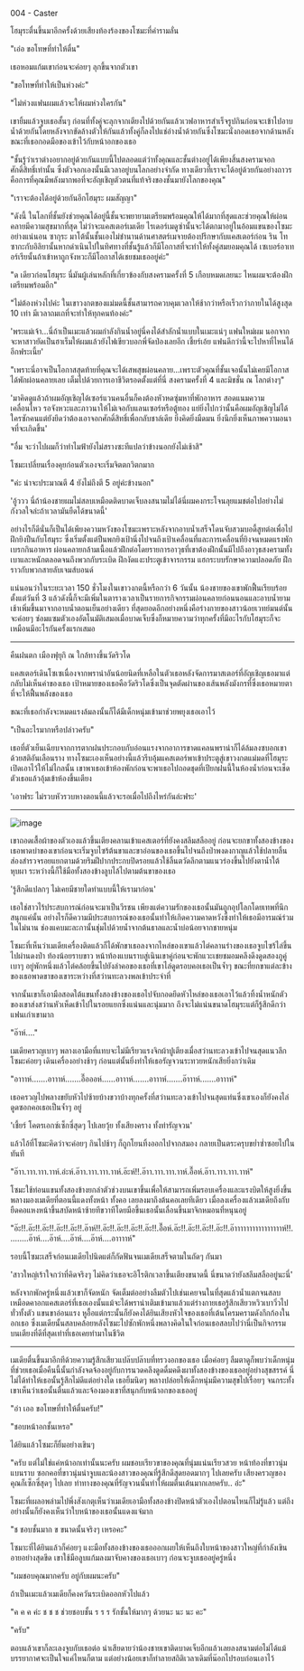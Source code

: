 004 - Caster

โฮมุระตื่นขึ้นมาอีกครั้งด้วยเสียงท้องร้องของโซมะที่คำรามลั่น

"เอ่อ ขอโทษที่ทำให้ตื่น"

เธอหอมแก้มเขาก่อนจะค่อยๆ ลุกขึ้นจากตัวเขา

"ขอโทษที่ทำให้เป็นห่วงค่ะ"

"ไม่ห่วงแฟนผมแล้วจะให้ผมห่วงใครกัน"

เขายิ้มแล้วจูบเธอสั้นๆ ก่อนที่ทั้งคู่จะลุกจากเตียงไปด้วยกันแล้วเวฟอาหารสำเร็จรูปกินก่อนจะเข้าไปอาบน้ำด้วยกันโดยหลังจากขัดล้างตัวให้กันแล้วทั้งคู่ก็ลงไปแช่อ่างน้ำด้วยกันซึ่งโซมะนั่งกอดเธอจากด้านหลัง ขณะที่เธอกอดมือของเข้าไว้กับหน้าอกของเธอ

"ชั้นรู้ว่าเราต่างอยากอยู่ด้วยกันแบบนี้ไปตลอดแต่ว่าทั้งคุณและชั้นต่างอยู่ได้เพียงสิ้นสงครามจอกศักดิ์สิทธิ์เท่านั้น ซึ่งตัวจอกเองนั้นมีเวลาอยู่บนโลกอย่างจำกัด ทางเดียวที่เราจะได้อยู่ด้วยกันอย่างถาวรคือการที่คุณมีพลังมากพอที่จะอัญเชิญตัวตนที่แท้จริงของชั้นมายังโลกของคุณ"

"เราจะต้องได้อยู่ด้วยกันอีกโฮมุระ ผมสัญญา"

"ดังนี้ ในโลกที่ชั้นยังช่วยคุณได้อยู่นี้ชั้นจะพยายามเตรียมพร้อมคุณให้ได้มากที่สุดและช่วยคุณให้ผ่อนคลายมีความสุขมากที่สุด ไม่ว่าจะแคสเตอร์เมเดีย ไรเดอร์เมดูซ่านั้นจะได้ตกมาอยู่ในอ้อมแขนของโซมะอย่างแน่นอน ซากุระ มาโต้นั้นชั้นเองไม่ชำนานด้านศาสตร์เมจายต้องปรึกษากับแคสเตอร์ก่อน ริน โทซากะกับอิลิยานั้นหากดำเนินไปในทิศทางที่ชั้นรู้แล้วก็มีโอกาสที่จะทำให้ทั้งคู่สมยอมคุณได้ เซเบอร์อาเทอร์เรียนั้นถ้าเข้าหาถูกจังหวะก็มีโอกาสได้เชยชมเธออยู่ค่ะ"

"ด เดียวก่อนโฮมุระ นี่มันผู้เล่นหลักที่เกี่ยวข้องกับสงครามครั้งที่ 5 เกือบหมดเลยนะ ไหนผมจะต้องฝึกเตรียมพร้อมอีก"

"ไม่ต้องห่วงไปค่ะ ในเขาวงกตของแม่มดนี้ชั้นสามารถควบคุมเวลาให้ช้ากว่าหรือเร็วกว่าภายในได้สูงสุด 10 เท่า มีเวลาถมเถที่จะทำให้ทุกคนท้องค่ะ"

'พระแม่เจ้า...นี่ถ้าเป็นเมะแล้วผมกำลังกินน้ำอยู่นี่คงได้สำลักน้ำแบบในเมะแน่ๆ แฟนใหม่ผม นอกจากจะหาสาวยัดเป็นฮาเร็มให้ผมแล้วยังไฟเขียวบอกพี่จัดป่องเลยอีก เชี้ยร์เอ้ย แฟนดีกว่านี้จะไปหาที่ไหนได้อีกฟระเนี้ย'

"เพราะนี่อาจเป็นโอกาสสุดท้ายที่คุณจะได้เสพสุขผ่อนคลาย...เพราะตัวคุณที่ชั้นเจอนั้นไม่เคยมีโอกาสได้พักผ่อนคลายเลย เต็มไปด้วยการเอาชีวิตรอดตั้งแต่ที่นี่ สงครามครั้งที่ 4 และมิชชั่น ณ โลกต่างๆ"

'มาคิดดูแล้วถ้าผมอัญเชิญได้เซอร์แวนคนอื่นก็คงต้องหัวหดซุ่มหาที่พักอาหาร สอดแนมความเคลื่อนไหว รอจังหวะและภาวนาให้ไม่เจอกับแลนเซอร์หรือตู้ทอง แย่ยิ่งไปกว่านั้นคือผมอัญเชิญไม่ได้ใครซักคนแต่ยังยึดว่าต้องเอาจอกศักดิ์สิทธิ์เพื่อกลับชาล์เดีย ยิ่งคิดยิ่งมืดมน ยิ่งนึกยิ่งเห็นภาพความอนาจที่จะเกิดขึ้น'

"อื่ม จะว่าไปผมก็ว่าทำไมฟ้ายังไม่สรางซะทีแปลว่าข้างนอกยังไม่เช้าสิ"

โซมะเปลี่ยนเรื่องคุยก่อนตัวเองจะเริ่มจิตตกวิตกมาก

"ค่ะ น่าจะประมาณตี 4 ยังไม่ถึงตี 5 อยู่ค่ะข้างนอก"

'อู้ววว นี่ถ้าน้องชายผมไม่สลบเหมือดติดบาดเจ็บลงสนามไม่ได้นี่ผมคงกระโจนลุยแมชต่อไปอย่างไม่กังวลใจล่ะถ้าเวลามันยืดได้ขนาดนี้'

อย่างไรก็ดีนั่นก็เป็นได้เพียงความหวังของโซมะเพราะหลังจากอาบน้ำเสร็จโดนจับสวมบอดี้สูทต่อเพื่อไปฝึกยิงปืนกับโฮมุระ ซึ่งเริ่มตั้งแต่ปืนพกยิงเป้านิ่งไปจนถึงเป้าเคลื่อนที่และการเคลื่อนที่ยิงจนหมดแรงพักเบรกกินอาหาร ผ่อนคลายกล้ามเนื้อแล้วฝึกต่อโดยรายการอาวุธที่เขาต้องฝึกนั้นมีไปถึงอาวุธสงครามทั้งเบาและหนักตลอดจนถึงพวกกับระเบิด ฝึกงัดแงะประตูเข้าจารกรรม แฮกระบบรักษาความปลอดภัย ฝึกราวกับพวกสายลับเจมส์บอนด์

แน่นอนว่าในระยะเวลา 150 ชั่วโมงในเขาวงกตนี้หรือกว่า 6 วันนั้น น้องชายของเขาพักฟื้นเรียบร้อยตั้งแต่วันที่ 3 แล้วดังนี้ก็จะมีเพิ่มในตารางเวลาเป็นรายการกิจกรรมผ่อนคลายก่อนนอนและอาบน้ำยามเช้าเพิ่มขึ้นมาจากอาบน้ำตอนเย็นอย่างเดียว ที่สุดยอดอีกอย่างหนึ่งคือร่างกายของสาวน้อยเวทย์มนต์นั้นจะค่อยๆ ซ่อมแซมตัวเองอัตโนมัติเสมอเมื่อบาดเจ็บซึ่งก็หมายความว่าทุกครั้งที่มีอะไรกับโฮมุระก็จะเหมือนมีอะไรกันครั้งแรกเสมอ

---

คืนฝนตก เมืองฟุยุกิ ณ ใกล้ทางขึ้นวัดริวโด

แคสเตอร์เดินโซเซเนื่องจากพราน่าอันน้อยนิดที่เหลือในตัวเธอหลังจัดการมาสเตอร์ที่อัญเชิญเธอมาแต่กลับไม่เห็นค่าของเธอ เป้าหมายของเธอคือวัดริวโดซึ่งเป็นจุดตัดผ่านของเส้นพลังมังกรที่ซึ่งเธอหมายตาที่จะให้ฟื้นพลังของเธอ

ขณะที่เธอกำลังจะหมดแรงล้มลงนั้นก็ได้มีเด็กหนุ่มเข้ามาช่วยพยุงเธอเอาไว้

"เป็นอะไรมากหรือปล่าวครับ"

เธอที่ตัวเย็นเฉียบจากการตากฝนประกอบกับอ่อนแรงจากอาการขาดแคลนพราน่าก็ได้ล้มลงซบอกเขาด้วยสติอันเลือนราง ทางโซมะเองเห็นอย่างนี้แล้วรีบอุ้มแคสเตอร์พาเข้าประตูสู่เขาวงกตแม่มดที่โฮมุระเปิดเอาไว้ให้ไม่ไกลนั้น เขาพาเธอเข้าห้องพักก่อนจะพาเธอไปถอดชุดที่เปียกฝนนี้ในห้องน้ำก่อนจะเช็ดตัวเธอแล้วอุ้มเข้าห้องขึ้นเตียง

'เอาฟระ ไม่รวบหัวรวบหางตอนนี้แล้วจะรอเมื่อไปถึงไหร่กันล่ะฟระ'

---

![image](https://user-images.githubusercontent.com/52528544/162637283-08a99f16-5c4b-4fe5-82f2-9514ed29666a.png)

เขาถอดเสื้อผ้าของตัวเองแล้วขึ้นเตียงคลานเข้าแคสเตอร์ที่ยังคงสลึมสลืออยู่ ก่อนจะยกขาทั้งสองข้างของเธอพาดบ่าของเขาก่อนจะเริ่มจูบไซร้ต้นขาและขาอ่อนของเธอขึ้นไปจนถึงป่าพงดงกาญแล้วใช้ปลายลิ้นส่องสำรวจรอยแยกตามด้วยริมฝีปากประกบปิดรอยแล้วใช้ลิ้นตวัดลึกตามแนวร่องขึ้นไปยังตาน้ำใต้หุบผา ระหว่างนี้ก็ใช้มือทั้งสองข้างลูบไล้ไปตามต้นขาของเธอ

'รู้สึกดีแปลกๆ ไม่เคยมีชายใดทำแบบนี้ให้เรามาก่อน'

เธอใช่สาวไร้ประสบการณ์ก่อนจะมาเป็นวีรชน เพียงแต่ความรักของเธอนั้นมันถูกอุปโลกโดยเทพที่นึกสนุกแค่นั้น อย่างไรก็ดีความมีประสบการณ์ของเธอนั้นทำให้เกิดความคาดหวังซึ่งทำให้เธอมีอารมณ์ร่วมในไม่นาน ช่องแคบมะละกานั้นชุ่มไปด้วยน้ำจากต้นธาลและน้ำบ่อน้อยจากชายหนุ่ม

โซมะที่เห็นว่าเมเดียเครื่องติดแล้วก็ได้พักขาเธอลงจากไหล่ของเขาแล้วไต่คลานร่างของเธอจูบไซร้ไล่ขึ้นไปผ่านดงป่า ท้องน้อยราบขาว หน้าท้องแบนราบสู่เนินเขาคู่ก่อนจะพักแวะเชยชมอมคลึงดึงดูดสองภูคู่เบาๆ อยู่พักหนึ่งแล้วไต่คล้อยขึ้นไปยังลำคอของเธอที่เขาไล่ดูดรอบคอเธอเป็นจ้ำๆ ขณะที่ยกขาแต่ละข้างของเธอพาดขาของเขาระหว่างที่สว่านทะลวงพลเข้าประจำที่

จากนั้นเขาก็เอามือสอดใต้แขนทั้งสองข้างของเธอไปจับกอดยึดหัวไหล่ของเธอเอาไว้แล้วทิ้งน้ำหนักตัวของเขาส่งสว่านหัวเห็ดเข้าไปในรอยแยกซึ่งแน่นและนุ่มมาก ถึงจะไม่แน่นขนาดโฮมุระแต่ก็รู้สึกดีกว่าแฟนเก่าเขามาก

"อ๊าห์...."

เมเดียครวญเบาๆ พลางเอามือที่แทบจะไม่มีเรียวแรงจิกผ้าปูเตียงเมื่อสว่านทะลวงเข้าไปจนสุดแนวลึก โซมะค่อยๆ เดินเครื่องอย่างช้าๆ ก่อนแต่นั้นยิ่งทำให้เธอรัญจวนระทวยหนักเสียยิ่งกว่าเดิม

"อาาาห์.......อาาาห์.......อื๊อออห์......อาาาห์.......อาาาห์.......อ๊าาาห์.......อาาาห์"

เธอครวญไปพลางขยับหัวไปซ้ายบ้างขวาบ้างทุกครั้งที่สว่านทะลวงเข้าไปจนสุดแท่นซึ่งเขาเองก็ยังคงไล่ดูดซอกคอเธอเป็นจ้ำๆ อยู่

'เชี้ยร์ โคตรเอกซ์เซ็กซี่สุดๆ ไปเลยวุ้ย ทั้งเสียงคราง ทั้งท่ารัญจวน'

แล้วไอ้ที่โซมะคิดว่าจะค่อยๆ กินไปช้าๆ ก็ถูกโยนทิ้งออกไปจากสมอง กลายเป็นตระครุบขย่ำซ่ำซอยไปในทันที

"อ๊าา.าาา.าาา.าาห์.อ่ะห์.อ๊าา.าาา.าาา.าาห์.อ๊ะห์!!.อ๊าา.าาา.าาา.าาห์.อื๊อห์.อ๊าา.าาา.าาา.าาห์"

โซมะใช้ท่อนแขนทั้งสองข้างยกลำตัวช่วงบนเขาขึ้นเพื่อให้สามารถเพิ่มรอบเครื่องและแรงบิตให้สูงยิ่งขึ้นพลางมองเมเดียที่ตอนนี้แดงทั้งหน้า ทั้งคอ เลยลงมาถึงต้นคอเลยทีเดียว เมื่อลงเครื่องแล้วเมเดียถึงกับยืดคอแหงหน้าขึ้นสบัดหน้าซ้ายทีขวาทีโดยมือขึ้นเธอนั้นเลื่อนขึ้นมาจิกหมอนที่หนุนอยู่

"อ๊ะ!!.อ๊ะ!!.อ๊ะ!!.อ๊ะ!!.อ๊ะ!!.อ๊าห์!!.อ๊ะ!!.อ๊ะ!!.อ๊ะ!!.อ๊ะ!!.อื๊อห์.อ๊ะ!!.อ๊ะ!!.อ๊ะ!!.อ๊ะ!!.อ๊าาาาาาาาาาาาาาาาห์!!.........อ๊าห์....อ๊าห์....อ๊าห์....อ๊าห์....อาาาาห์"

รอบนี้โซมะเสร็จก่อนเมเดียไปนิดแต่ก็กัดฟันจนเมเดียเสร็จตามในถัดๆ กันมา 

'สาวใหญ่เร้าใจกว่าที่คิดจริงๆ ไม่คิดว่าเธอจะอิโรติกเวลาขึ้นเตียงขนาดนี้ นี่ขนาดว่ายังสลึมสลืออยู่นะนี่'

หลังจากพักครู่หนึ่งแล้วเขาก็จัดหนัก จัดเต็มต่ออย่างลืมตัวไปเช่นเคยจนในที่สุดแล้วน้ำแตกจนสลบเหมือดคาอกแคสเตอร์ที่เธอเองนั้นแม้จะได้พราน่าเติมเข้ามาแล้วแต่ร่างกายเธอรู้สึกเสียวหวิวเบาวิ่วไปทั่วทั้งตัว แขนขาอ่อนแรง หูอื้อแต่กระนั้นก็ยังคงได้ยินเสียงหัวใจของเธอที่เต้นโครมครามดังกึกก้องในอกเธอ ซึ่งเมเดียนั้นสลบคล้อยหลังโซมะไปซักพักหนึ่งพลางคิดในใจก่อนเธอสลบไปว่านี่เป็นกิจกรรมบนเตียงที่ดีที่สุดเท่าที่เธอเคยทำมาในชีวิต

---

เมเดียตื่นขึ้นมาอีกทีด้วยความรู้สึกเสียวแปล๊บปล๊าบที่ทรวงอกของเธอ เมื่อค่อยๆ ลืมตาดูก็พบว่าเด็กหนุ่มที่ช่วยเธอเมื่อคืนนี้นั้นกำลังจดจ้องอยู่กับการนวดคลึงดูดดื่มคดึงผาทั้งสองข้างของเธออยู่อย่างสุขสรรค์ นี่ไม่ได้ทำให้เธอนั้นรู้สึกไม่ดีแต่อย่างใด เธอยิ้มนิดๆ พลางปล่อยให้เด็กหนุ่มมีความสุขไปเรื่อยๆ จนกระทั้งเขาเห็นว่าเธอนั้นตื่นแล้วและจ้องมองเขาที่สนุกกับหน้าอกของเธออยู่

"อ่า เออ ขอโทษที่ทำให้ตื่นครับ!"

"ชอบหน้าอกชั้นเหรอ"

ได้ยินแล้วโซมะก็ยิ้มอย่างเขินๆ

"ครับ แต่ไม่ใช่แค่หน้าอกเท่านั้นนะครับ ผมชอบเรียวขาของคุณที่นุ่มแน่นเรียวสวย หน้าท้องที่ขาวนุ่มแบนราบ ซอกคอที่ขาวนุ่มน่าจูบและน้องสาวของคุณที่รู้สึกดีสุดยอดมากๆ ไปเลยครับ เสียงครวญของคุณก็เซ็กซี่สุดๆ ไปเลย ท่าทางของคุณที่รัญจวนนั้นทำให้ผมตื่นเต้นมากเลยครับ.. อ่ะ"

โซมะที่เผลอพล่ามไปพึ่งสังเกตุเห็นว่าเมเดียเอามือทั้งสองข้างปิดหน้าตัวเองไปตอนไหนก็ไม่รู้แล้ว แต่ถึงอย่างนั้นก็ยังคงเห็นว่าใบหน้าของเธอนั้นแดงแจ๋มาก

"ช ชอบชั้นมาก ข ขนาดนั้นจริงๆ เหรอคะ"

โซมาะที่ได้ยินแล้วก็ค่อยๆ แงะมือทั้งสองข้างของเธอออกเผยให้เห็นถึงใบหน้าของสาวใหญ่ที่กำลังเขินอายอย่างสุดขีด เขาใช้มือลูบแก้มลงมาจับคางของเธอเบาๆ ก่อนจะจูบเธออยู่ครู่หนึ่ง

"ผมชอบคุณมากครับ อยู่กับผมนะครับ"

ถ้าเป็นเมะแล้วเมเดียก็คงควันระเบิดออกหัวไปแล้ว

"ค ค ค ค่ะ ช ช ช ช่วยชอบชั้น ร ร ร รักชั้นให้มากๆ ด้วยนะ นะ นะ คะ"

"ครับ"

ตอบแล้วเขาก็ละเลงจูบกับเธอต่อ น่าเสียดายว่าน้องชายเขาติดบาดเจ็บอีกแล้วเลยลงสนามต่อไม่ได้แม้บรรยากาศจะเป็นใจแค่ไหนก็ตาม แต่อย่างน้อยเขาก็ทำลายสถิติเวลาเดิมที่น๊อกไปรอบก่อนเอาไว้

